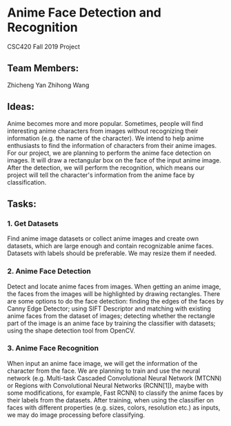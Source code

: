 # Anime Face Detection and Recognition
CSC420 Fall 2019 Project

## Team Members:
Zhicheng Yan
Zhihong Wang

## Ideas:
Anime becomes more and more popular. Sometimes, people will find interesting anime characters from images without recognizing their information (e.g. the name of the character). We intend to help anime enthusiasts to find the information of characters from their anime images. For our project, we are planning to perform the anime face detection on images. It will draw a rectangular box on the face of the input anime image. After the detection, we will perform the recognition, which means our project will tell the character's information from the anime face by classification.

## Tasks:

### 1. Get Datasets
Find anime image datasets or collect anime images and create own datasets, which are large enough and contain recognizable anime faces. Datasets with labels should be preferable. We may resize them if needed.

### 2. Anime Face Detection
Detect and locate anime faces from images. When getting an anime image, the faces from the images will be highlighted by drawing rectangles. There are some options to do the face detection: finding the edges of the faces by Canny Edge Detector; using SIFT Descriptor and matching with existing anime faces from the dataset of images; detecting whether the rectangle part of the image is an anime face by training the classifier with datasets; using the shape detection tool from OpenCV.

### 3. Anime Face Recognition
When input an anime face image, we will get the information of the character from the face. We are planning to train and use the neural network (e.g. Multi-task Cascaded Convolutional Neural Network (MTCNN) or Regions with Convolutional Neural Networks (RCNN[1]), maybe with some modifications, for example, Fast RCNN) to classify the anime faces by their labels from the datasets. After training, when using the classifier on faces with different properties (e.g. sizes, colors, resolution etc.) as inputs, we may do image processing before classifying.



